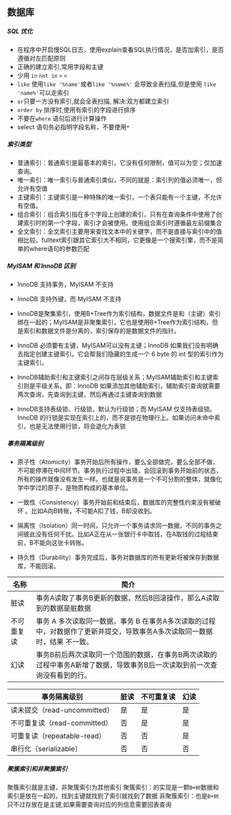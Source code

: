 ## 数据库

##### SQL 优化

- 在程序中开启慢SQL日志，使用explain查看SQL执行情况，是否加索引，是否遵循对左匹配原则
- 正确的建立索引,常用字段和主键
- 少用 `in` `not in`  `>` `<`
- `like`  使用`like '%name'`或者`like '%name%'` 会导致全表扫描,但是使用 `like 'name%'`可以走索引
-  `or`只要一方没有索引,就会全表扫描, 解决:双方都建立索引
- `order by` 排序时,使用有索引的字段进行排序
- 不要在`where` 语句后进行计算操作
- select 语句务必指明字段名称，不要使用`*` 

##### 索引类型

- 普通索引：普通索引是最基本的索引，它没有任何限制，值可以为空；仅加速查询。
- 唯一索引：唯一索引与普通索引类似，不同的就是：索引列的值必须唯一，但允许有空值
- 主键索引：主键索引是一种特殊的唯一索引，一个表只能有一个主键，不允许有空值。
- 组合索引：组合索引指在多个字段上创建的索引，只有在查询条件中使用了创建索引时的第一个字段，索引才会被使用。使用组合索引时遵循最左前缀集合
- 全文索引：全文索引主要用来查找文本中的关键字，而不是直接与索引中的值相比较。fulltext索引跟其它索引大不相同，它更像是一个搜索引擎，而不是简单的where语句的参数匹配

##### MyISAM 和 InnoDB 区别

- InnoDB 支持事务，MyISAM 不支持

- InnoDB 支持外键，而 MyISAM 不支持

- InnoDB是聚集索引，使用B+Tree作为索引结构，数据文件是和（主键）索引绑在一起的；MyISAM是非聚集索引，它也是使用B+Tree作为索引结构，但是索引和数据文件是分离的，索引保存的是数据文件的指针。

- InnoDB 必须要有主键，MyISAM可以没有主键；InnoDB 如果我们没有明确去指定创建主键索引。它会帮我们隐藏的生成一个 6 byte 的 int 型的索引作为主键索引。

- InnoDB辅助索引和主键索引之间存在层级关系；MyISAM辅助索引和主键索引则是平级关系。即：InnoDB 如果添加其他辅助索引，辅助索引查询就需要两次查询，先查询到主键，然后再通过主键查询到数据

- InnoDB支持表级锁、行级锁，默认为行级锁；而 MyISAM 仅支持表级锁。InnoDB 的行锁是实现在索引上的，而不是锁在物理行上。如果访问未命中索引，也是无法使用行锁，将会退化为表锁



##### 事务隔离级别

- 原子性（Atomicity）事务开始后所有操作，要么全部做完，要么全部不做，不可能停滞在中间环节。事务执行过程中出错，会回滚到事务开始前的状态，所有的操作就像没有发生一样。也就是说事务是一个不可分割的整体，就像化学中学过的原子，是物质构成的基本单位。

- 一致性（Consistency）事务开始前和结束后，数据库的完整性约束没有被破坏 。比如A向B转账，不可能A扣了钱，B却没收到。

- 隔离性（Isolation）同一时间，只允许一个事务请求同一数据，不同的事务之间彼此没有任何干扰。比如A正在从一张银行卡中取钱，在A取钱的过程结束前，B不能向这张卡转账。

- 持久性（Durability）事务完成后，事务对数据库的所有更新将被保存到数据库，不能回滚。
  

| 名称       | 简介                                                         |
| ---------- | ------------------------------------------------------------ |
| 脏读       | 事务A读取了事务B更新的数据，然后B回滚操作，那么A读取到的数据是脏数据 |
| 不可重复读 | 事务 A 多次读取同一数据，事务 B 在事务A多次读取的过程中，对数据作了更新并提交，导致事务A多次读取同一数据时，结果 不一致。 |
| 幻读       | 事务B前后两次读取同一个范围的数据，在事务B两次读取的过程中事务A新增了数据，导致事务B后一次读取到前一次查询没有看到的行。 |

| 事务隔离级别                 | 脏读 | 不可重复读 | 幻读 |
| ---------------------------- | ---- | ---------- | ---- |
| 读未提交（read-uncommitted） | 是   | 是         | 是   |
| 不可重复读（read-committed） | 否   | 是         | 是   |
| 可重复读（repeatable-read）  | 否   | 否         | 是   |
| 串行化（serializable）       | 否   | 否         | 否   |

##### 聚簇索引和非聚簇索引
聚簇索引就是主键，非聚簇索引为其他索引
聚簇索引：的实现是一颗`B+树`数据和索引是放在一起的，找到主键就找到了索引就找到了数据
非聚簇索引：也是`B+树`只不过存放在是主键,如果需要查询对应的列信息需要回表查询








